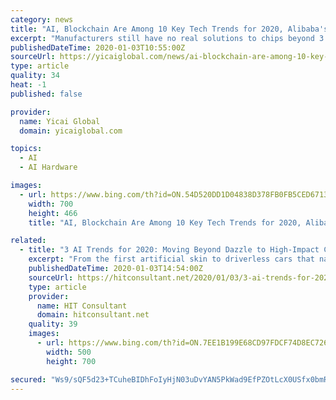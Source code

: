 ```yaml
---
category: news
title: "AI, Blockchain Are Among 10 Key Tech Trends for 2020, Alibaba's DAMO Academy Says"
excerpt: "Manufacturers still have no real solutions to chips beyond 3 nanometers. New materials with different physical properties are needed to create new storage and interconnection devices that can drive innovation in the semiconductor industry. 9: Growing adoption of AI technologies to protect data privacy Recent data protection laws and regulations ..."
publishedDateTime: 2020-01-03T10:55:00Z
sourceUrl: https://yicaiglobal.com/news/ai-blockchain-are-among-10-key-tech-trends-for-2020-alibaba-damo-academy-says
type: article
quality: 34
heat: -1
published: false

provider:
  name: Yicai Global
  domain: yicaiglobal.com

topics:
  - AI
  - AI Hardware

images:
  - url: https://www.bing.com/th?id=ON.54D520DD1D04838D378FB0FB5CED6713
    width: 700
    height: 466
    title: "AI, Blockchain Are Among 10 Key Tech Trends for 2020, Alibaba's DAMO Academy Says"

related:
  - title: "3 AI Trends for 2020: Moving Beyond Dazzle to High-Impact Collaboration"
    excerpt: "From the first artificial skin to driverless cars that navigate busy streets with ease, 2019 brought a dazzling array of artificial intelligence (AI) discovery. In 2020, the progress made toward AI-fueled collaboration will be as critical as AI innovation—especially in healthcare. But capturing the full value of AI in healthcare requires ..."
    publishedDateTime: 2020-01-03T14:54:00Z
    sourceUrl: https://hitconsultant.net/2020/01/03/3-ai-trends-for-2020-moving-beyond-dazzle-to-high-impact-collaboration/
    type: article
    provider:
      name: HIT Consultant
      domain: hitconsultant.net
    quality: 39
    images:
      - url: https://www.bing.com/th?id=ON.7EE1B199E68CD97FDCF74D8EC72603D2
        width: 500
        height: 700

secured: "Ws9/sQF5d23+TCuheBIDhFoIyHjN03uDvYAN5PkWad9EfPZOtLcX0USfx0bmRVs41ygs080aEnH9RI+I2Rfs0AxvvW6LakyYm1Tr2B652dl0nwy232HsBJjr95E0irGWjvE3C6Hu0Gkg4GLvSxSf+OIz3qRQIlHjCJlXxmfh6GZTq7MmW1hzUoUwwrjdx9f1Afh6IvGr6UCpLtP/hRmDs87zTn8NtkiIpEycSwUYruhT2zbmXAQNa595JyzWJxv1BcLy1DUL1TT+GL62NWlCAg==;ix8faJv9xdJXzbJbHH2I8w=="
---
```


